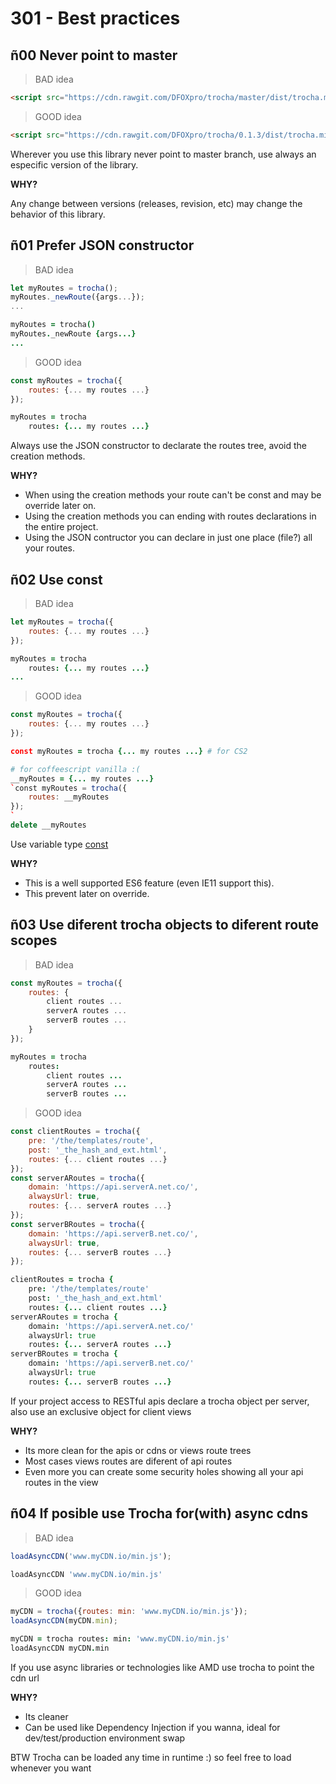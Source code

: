 # 301 - Best practices

## ñ00 Never point to master
> BAD idea

```html
<script src="https://cdn.rawgit.com/DFOXpro/trocha/master/dist/trocha.min.js"></script>
```

> GOOD idea

```html
<script src="https://cdn.rawgit.com/DFOXpro/trocha/0.1.3/dist/trocha.min.js"></script>
```

Wherever you use this library never point to master branch, use always an especific version of the library.

**WHY?**

Any change between versions (releases, revision, etc) may change the behavior of this library.

## ñ01 Prefer JSON constructor
> BAD idea

```javascript
let myRoutes = trocha();
myRoutes._newRoute({args...});
...
```
```coffeescript
myRoutes = trocha()
myRoutes._newRoute {args...}
...
```


> GOOD idea

```javascript
const myRoutes = trocha({
	routes: {... my routes ...}
});
```
```coffeescript
myRoutes = trocha
	routes: {... my routes ...}
```

Always use the JSON constructor to declarate the routes tree, avoid the creation methods.

**WHY?**

* When using the creation methods your route can't be const and may be override later on.
* Using the creation methods you can ending with routes declarations in the entire project.
* Using the JSON contructor you can declare in just one place (file?) all your routes.

## ñ02 Use const
> BAD idea

```javascript
let myRoutes = trocha({
	routes: {... my routes ...}
});
```
```coffeescript
myRoutes = trocha
	routes: {... my routes ...}
...
```


> GOOD idea

```javascript
const myRoutes = trocha({
	routes: {... my routes ...}
});
```
```coffeescript
const myRoutes = trocha {... my routes ...} # for CS2

# for coffeescript vanilla :(
__myRoutes = {... my routes ...}
`const myRoutes = trocha({
	routes: __myRoutes
});
`
delete __myRoutes
```

Use variable type [const](https://developer.mozilla.org/en-US/docs/Web/JavaScript/Reference/Statements/const)

**WHY?**

* This is a well supported ES6 feature (even IE11 support this).
* This prevent later on override.

## ñ03 Use diferent trocha objects to diferent route scopes
> BAD idea

```javascript
const myRoutes = trocha({
	routes: {
		client routes ...
		serverA routes ...
		serverB routes ...
	}
});
```
```coffeescript
myRoutes = trocha
	routes:
		client routes ...
		serverA routes ...
		serverB routes ...
```


> GOOD idea

```javascript
const clientRoutes = trocha({
	pre: '/the/templates/route',
	post: '_the_hash_and_ext.html',
	routes: {... client routes ...}
});
const serverARoutes = trocha({
	domain: 'https://api.serverA.net.co/',
	alwaysUrl: true,
	routes: {... serverA routes ...}
});
const serverBRoutes = trocha({
	domain: 'https://api.serverB.net.co/',
	alwaysUrl: true,
	routes: {... serverB routes ...}
});
```
```coffeescript
clientRoutes = trocha {
	pre: '/the/templates/route'
	post: '_the_hash_and_ext.html'
	routes: {... client routes ...}
serverARoutes = trocha {
	domain: 'https://api.serverA.net.co/'
	alwaysUrl: true
	routes: {... serverA routes ...}
serverBRoutes = trocha {
	domain: 'https://api.serverB.net.co/'
	alwaysUrl: true
	routes: {... serverB routes ...}
```

If your project access to RESTful apis declare a trocha object per server, also use an exclusive object for client views


**WHY?**

* Its more clean for the apis or cdns or views route trees
* Most cases views routes are diferent of api routes
* Even more you can create some security holes showing all your api routes in the view

## ñ04 If posible use Trocha for(with) async cdns
> BAD idea

```javascript
loadAsyncCDN('www.myCDN.io/min.js');
```
```coffeescript
loadAsyncCDN 'www.myCDN.io/min.js'
```

> GOOD idea

```javascript
myCDN = trocha({routes: min: 'www.myCDN.io/min.js'});
loadAsyncCDN(myCDN.min);
```
```coffeescript
myCDN = trocha routes: min: 'www.myCDN.io/min.js'
loadAsyncCDN myCDN.min
```

If you use async libraries or technologies like AMD use trocha to point the cdn url


**WHY?**

* Its cleaner
* Can be used like Dependency Injection if you wanna, ideal for dev/test/production environment swap

<aside class="success">
BTW Trocha can be loaded any time in runtime :) so feel free to load whenever you want
</aside>
